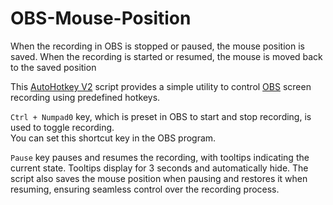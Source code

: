 # OBS-Mouse-Position
When the recording in OBS is stopped or paused, the mouse position is saved. When the recording is started or resumed, the mouse is moved back to the saved position

This [AutoHotkey V2](https://autohotkey.com) script provides a simple utility to control [OBS](https://obsproject.com/) screen recording using predefined hotkeys.

`Ctrl + Numpad0` key, which is preset in OBS to start and stop recording, is used to toggle recording.\
You can set this shortcut key in the OBS program.

`Pause` key pauses and resumes the recording, with tooltips indicating the current state. Tooltips display for 3 seconds and automatically hide. The script also saves the mouse position when pausing and restores it when resuming, ensuring seamless control over the recording process.
